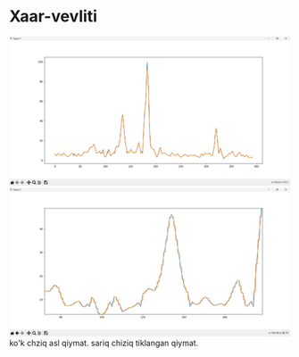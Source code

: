 # Xaar-vevliti
![alt text](image.png)
![alt text](image-1.png)
ko'k chziq asl qiymat.
sariq chiziq tiklangan qiymat.